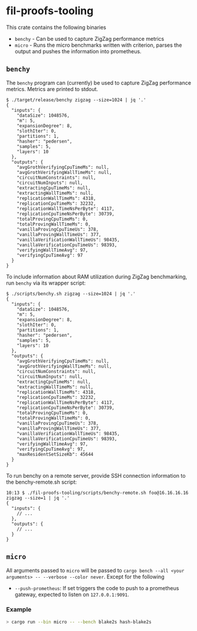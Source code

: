 # fil-proofs-tooling

This crate contains the following binaries

- `benchy` - Can be used to capture ZigZag performance metrics
- `micro` - Runs the micro benchmarks written with criterion, parses the output and pushes the information into prometheus.

## `benchy`

The `benchy` program can (currently) be used to capture ZigZag performance
metrics. Metrics are printed to stdout.

```
$ ./target/release/benchy zigzag --size=1024 | jq '.'
{
  "inputs": {
    "dataSize": 1048576,
    "m": 5,
    "expansionDegree": 8,
    "slothIter": 0,
    "partitions": 1,
    "hasher": "pedersen",
    "samples": 5,
    "layers": 10
  },
  "outputs": {
    "avgGrothVerifyingCpuTimeMs": null,
    "avgGrothVerifyingWallTimeMs": null,
    "circuitNumConstraints": null,
    "circuitNumInputs": null,
    "extractingCpuTimeMs": null,
    "extractingWallTimeMs": null,
    "replicationWallTimeMs": 4318,
    "replicationCpuTimeMs": 32232,
    "replicationWallTimeNsPerByte": 4117,
    "replicationCpuTimeNsPerByte": 30739,
    "totalProvingCpuTimeMs": 0,
    "totalProvingWallTimeMs": 0,
    "vanillaProvingCpuTimeUs": 378,
    "vanillaProvingWallTimeUs": 377,
    "vanillaVerificationWallTimeUs": 98435,
    "vanillaVerificationCpuTimeUs": 98393,
    "verifyingWallTimeAvg": 97,
    "verifyingCpuTimeAvg": 97
  }
}
```

To include information about RAM utilization during ZigZag benchmarking, run
`benchy` via its wrapper script:

```
$ ./scripts/benchy.sh zigzag --size=1024 | jq '.'
{
  "inputs": {
    "dataSize": 1048576,
    "m": 5,
    "expansionDegree": 8,
    "slothIter": 0,
    "partitions": 1,
    "hasher": "pedersen",
    "samples": 5,
    "layers": 10
  },
  "outputs": {
    "avgGrothVerifyingCpuTimeMs": null,
    "avgGrothVerifyingWallTimeMs": null,
    "circuitNumConstraints": null,
    "circuitNumInputs": null,
    "extractingCpuTimeMs": null,
    "extractingWallTimeMs": null,
    "replicationWallTimeMs": 4318,
    "replicationCpuTimeMs": 32232,
    "replicationWallTimeNsPerByte": 4117,
    "replicationCpuTimeNsPerByte": 30739,
    "totalProvingCpuTimeMs": 0,
    "totalProvingWallTimeMs": 0,
    "vanillaProvingCpuTimeUs": 378,
    "vanillaProvingWallTimeUs": 377,
    "vanillaVerificationWallTimeUs": 98435,
    "vanillaVerificationCpuTimeUs": 98393,
    "verifyingWallTimeAvg": 97,
    "verifyingCpuTimeAvg": 97,
    "maxResidentSetSizeKb": 45644
  }
}
```

To run benchy on a remote server, provide SSH connection information to the
benchy-remote.sh script:

```shell
10:13 $ ./fil-proofs-tooling/scripts/benchy-remote.sh foo@16.16.16.16 zigzag --size=1 | jq '.'
{
  "inputs": {
    // ...
  },
  "outputs": {
    // ...
  }
}
```

## `micro`

All arguments passed to `micro` will be passed to `cargo bench --all <your arguments> -- --verbose --color never`.
Except for the following

- `--push-prometheus`: If set triggers the code to push to a prometheus gateway, expected to listen on `127.0.0.1:9091`.

### Example

```sh
> cargo run --bin micro -- --bench blake2s hash-blake2s
```
